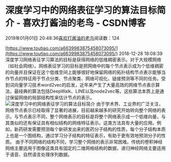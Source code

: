 
# 深度学习中的网络表征学习的算法目标简介 - 喜欢打酱油的老鸟 - CSDN博客


2019年01月01日 20:48:36[喜欢打酱油的老鸟](https://me.csdn.net/weixin_42137700)阅读数：124


[https://www.toutiao.com/a6639983875458073095/](https://www.toutiao.com/a6639983875458073095/)
2018-12-28 18:08:39
深度学习网络表征学习算法的目标是获得网络的低维稠密表示。对于大规模网络（如社会网络）。网络表征学习的目标是把网络中的每个节点表示成为个低维稠密的向量并且保证在这个低维空间上能够很好地保留网络的拓扑结构节点表示能够当作节点的特征用于节点分类、节点聚类、网络可视化、链接预测等不同的任务。受到词向量学习技术word2vec的启发，近年来产生了大量高效的网络节点表示算法，最经典的算法包括DeepWalk、LINE以及node2vec等。这些算法本质上是通过保留网络的局部结构性来估计节点的表示。
![深度学习中的网络表征学习的算法目标简介](https://img-blog.csdnimg.cn/2018122908562187)
由于学术界、工业界的广泛关注，网络节点表示已经取得了显著的进展，目前越来越多的研究开始转向整个网络的表示。与节点表示不同，整个网络表示的目标是将整个网络表示成一个低维向量，与其类似的还有保证具有相似结构的网络特征表示。这类方法具有大量的应用。例如，新药研发需要预测每个新研发出来的医药分子结构的性质，每个分子结构本质上也是一个图结构，通过学习分子结构的特征表示，有助于更有效地预测分子的性质。
由于不同网络的结构不同，学习整个网络的表示非常困难。传统的卷积神经网络主要适用于图像这类具有固定的二维网格结构的数据，递归神经网络主要适用于语音、自然语言处理序列数据。

